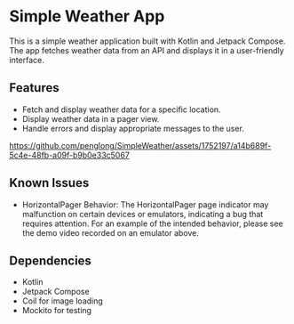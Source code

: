 # Simple Weather App

This is a simple weather application built with Kotlin and Jetpack Compose. The app fetches weather data from an API and displays it in a user-friendly interface.

## Features

- Fetch and display weather data for a specific location.
- Display weather data in a pager view.
- Handle errors and display appropriate messages to the user.


https://github.com/penglong/SimpleWeather/assets/1752197/a14b689f-5c4e-48fb-a09f-b9b0e33c5067

## Known Issues

- HorizontalPager Behavior: The HorizontalPager page indicator may malfunction on certain devices or emulators, indicating a bug that requires attention. For an example of the intended behavior, please see the demo video recorded on an emulator above.
 
## Dependencies

- Kotlin
- Jetpack Compose
- Coil for image loading
- Mockito for testing
